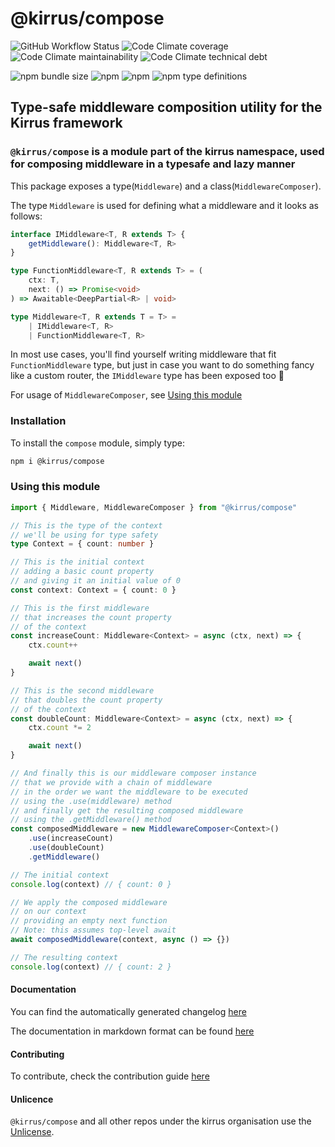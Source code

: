 # @kirrus/compose

![GitHub Workflow Status](https://img.shields.io/github/workflow/status/kirruss/compose/Continuous%20Integration?logo=github-actions&logoColor=white&style=for-the-badge) ![Code Climate coverage](https://img.shields.io/codeclimate/coverage/kirruss/compose?logo=code-climate&style=for-the-badge) ![Code Climate maintainability](https://img.shields.io/codeclimate/maintainability/kirruss/compose?logo=code-climate&style=for-the-badge) ![Code Climate technical debt](https://img.shields.io/codeclimate/tech-debt/kirruss/compose?logo=code-climate&style=for-the-badge)

![npm bundle size](https://img.shields.io/bundlephobia/minzip/@kirrus/compose?logo=npm&style=for-the-badge) ![npm](https://img.shields.io/npm/dw/@kirrus/compose?color=blue&logo=npm&style=for-the-badge) ![npm](https://img.shields.io/npm/v/@kirrus/compose?color=black&label=npm%20version&logo=npm&style=for-the-badge) ![npm type definitions](https://img.shields.io/npm/types/@kirrus/compose?logo=typescript&style=for-the-badge)

## Type-safe middleware composition utility for the Kirrus framework

### `@kirrus/compose` is a module part of the kirrus namespace, used for composing middleware in a typesafe and lazy manner

This package exposes a type(`Middleware`) and a class(`MiddlewareComposer`).

The type `Middleware` is used for defining what a middleware and it looks as follows:

```typescript
interface IMiddleware<T, R extends T> {
    getMiddleware(): Middleware<T, R>
}

type FunctionMiddleware<T, R extends T> = (
    ctx: T,
    next: () => Promise<void>
) => Awaitable<DeepPartial<R> | void>

type Middleware<T, R extends T = T> =
    | IMiddleware<T, R>
    | FunctionMiddleware<T, R>
```

In most use cases, you'll find yourself writing middleware that fit `FunctionMiddleware` type, but just in case you want to do something fancy like a custom router, the `IMiddleware` type has been exposed too 🙂

For usage of `MiddlewareComposer`, see [Using this module](#using-this-module)

### Installation

To install the `compose` module, simply type:

```bash
npm i @kirrus/compose
```

### Using this module

```ts
import { Middleware, MiddlewareComposer } from "@kirrus/compose"

// This is the type of the context
// we'll be using for type safety
type Context = { count: number }

// This is the initial context
// adding a basic count property
// and giving it an initial value of 0
const context: Context = { count: 0 }

// This is the first middleware
// that increases the count property
// of the context
const increaseCount: Middleware<Context> = async (ctx, next) => {
    ctx.count++

    await next()
}

// This is the second middleware
// that doubles the count property
// of the context
const doubleCount: Middleware<Context> = async (ctx, next) => {
    ctx.count *= 2

    await next()
}

// And finally this is our middleware composer instance
// that we provide with a chain of middleware
// in the order we want the middleware to be executed
// using the .use(middleware) method
// and finally get the resulting composed middleware
// using the .getMiddleware() method
const composedMiddleware = new MiddlewareComposer<Context>()
    .use(increaseCount)
    .use(doubleCount)
    .getMiddleware()

// The initial context
console.log(context) // { count: 0 }

// We apply the composed middleware
// on our context
// providing an empty next function
// Note: this assumes top-level await
await composedMiddleware(context, async () => {})

// The resulting context
console.log(context) // { count: 2 }
```

#### Documentation

You can find the automatically generated changelog [here](CHANGELOG.md)

The documentation in markdown format can be found [here](DOCS.md)

#### Contributing

To contribute, check the contribution guide [here](CONTRIBUTING.md)

#### Unlicence

`@kirrus/compose` and all other repos under the kirrus organisation use the [Unlicense](UNLICENSE).

